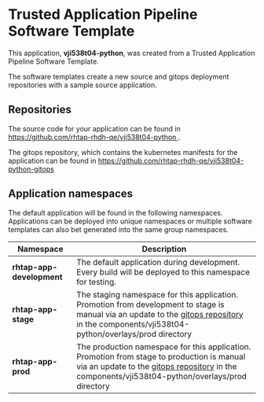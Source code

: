 # Trusted Application Pipeline Software Template

This application, **vji538t04-python**, was created from a Trusted Application Pipeline Software Template.

The software templates create a new source and gitops deployment repositories with a sample source application. 

## Repositories

The source code for your application can be found in [https://github.com/rhtap-rhdh-qe/vji538t04-python ](https://github.com/rhtap-rhdh-qe/vji538t04-python ).
 
The gitops repository, which contains the kubernetes manifests for the application can be found in 
[https://github.com/rhtap-rhdh-qe/vji538t04-python-gitops ](https://github.com/rhtap-rhdh-qe/vji538t04-python-gitops ) 

## Application namespaces 

The default application will be found in the following namespaces. Applications can be deployed into unique namespaces or multiple software templates can also bet generated into the same group namespaces.  

|  Namespace   |  Description   |  
| -------- | -------- |   
| **rhtap-app-development** | The default application during development. Every build will be deployed to this namespace for testing. | 
| **rhtap-app-stage** | The staging namespace for this application. Promotion from development to stage is manual via an update to the [gitops repository](https://github.com/rhtap-rhdh-qe/vji538t04-python-gitops ) in the components/vji538t04-python/overlays/prod directory |  
| **rhtap-app-prod** | The production namespace for this application. Promotion from stage to production is manual via an update to the [gitops repository](https://github.com/rhtap-rhdh-qe/vji538t04-python-gitops ) in the components/vji538t04-python/overlays/prod directory | 